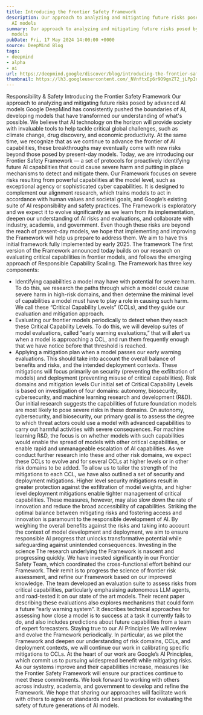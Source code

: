 ```yaml
---
title: Introducing the Frontier Safety Framework
description: Our approach to analyzing and mitigating future risks posed by advanced
  AI models
summary: Our approach to analyzing and mitigating future risks posed by advanced AI
  models
pubDate: Fri, 17 May 2024 14:00:00 +0000
source: DeepMind Blog
tags:
- deepmind
- alpha
- ai
url: https://deepmind.google/discover/blog/introducing-the-frontier-safety-framework/
thumbnail: https://lh3.googleusercontent.com/_NVnftxEp6r9O9gnZT2_jLPpIn_nGjYp9xgl8hFhg_-fX131_koFcj6znzflexf4-MdfkSTtA060-Hh7RcvVkNkY5kQ-QBulRYDCO1Li1R1jK71G=w528-h297-n-nu-rw
---
```


Responsibility & Safety
Introducing the Frontier Safety Framework
Our approach to analyzing and mitigating future risks posed by advanced AI models
Google DeepMind has consistently pushed the boundaries of AI, developing models that have transformed our understanding of what's possible. We believe that AI technology on the horizon will provide society with invaluable tools to help tackle critical global challenges, such as climate change, drug discovery, and economic productivity. At the same time, we recognize that as we continue to advance the frontier of AI capabilities, these breakthroughs may eventually come with new risks beyond those posed by present-day models.
Today, we are introducing our Frontier Safety Framework — a set of protocols for proactively identifying future AI capabilities that could cause severe harm and putting in place mechanisms to detect and mitigate them. Our Framework focuses on severe risks resulting from powerful capabilities at the model level, such as exceptional agency or sophisticated cyber capabilities. It is designed to complement our alignment research, which trains models to act in accordance with human values and societal goals, and Google’s existing suite of AI responsibility and safety practices.
The Framework is exploratory and we expect it to evolve significantly as we learn from its implementation, deepen our understanding of AI risks and evaluations, and collaborate with industry, academia, and government. Even though these risks are beyond the reach of present-day models, we hope that implementing and improving the Framework will help us prepare to address them. We aim to have this initial framework fully implemented by early 2025.
The framework
The first version of the Framework announced today builds on our research on evaluating critical capabilities in frontier models, and follows the emerging approach of Responsible Capability Scaling. The Framework has three key components:
- Identifying capabilities a model may have with potential for severe harm. To do this, we research the paths through which a model could cause severe harm in high-risk domains, and then determine the minimal level of capabilities a model must have to play a role in causing such harm. We call these “Critical Capability Levels” (CCLs), and they guide our evaluation and mitigation approach.
- Evaluating our frontier models periodically to detect when they reach these Critical Capability Levels. To do this, we will develop suites of model evaluations, called “early warning evaluations,” that will alert us when a model is approaching a CCL, and run them frequently enough that we have notice before that threshold is reached.
- Applying a mitigation plan when a model passes our early warning evaluations. This should take into account the overall balance of benefits and risks, and the intended deployment contexts. These mitigations will focus primarily on security (preventing the exfiltration of models) and deployment (preventing misuse of critical capabilities).
Risk domains and mitigation levels
Our initial set of Critical Capability Levels is based on investigation of four domains: autonomy, biosecurity, cybersecurity, and machine learning research and development (R&D). Our initial research suggests the capabilities of future foundation models are most likely to pose severe risks in these domains.
On autonomy, cybersecurity, and biosecurity, our primary goal is to assess the degree to which threat actors could use a model with advanced capabilities to carry out harmful activities with severe consequences. For machine learning R&D, the focus is on whether models with such capabilities would enable the spread of models with other critical capabilities, or enable rapid and unmanageable escalation of AI capabilities. As we conduct further research into these and other risk domains, we expect these CCLs to evolve and for several CCLs at higher levels or in other risk domains to be added.
To allow us to tailor the strength of the mitigations to each CCL, we have also outlined a set of security and deployment mitigations. Higher level security mitigations result in greater protection against the exfiltration of model weights, and higher level deployment mitigations enable tighter management of critical capabilities. These measures, however, may also slow down the rate of innovation and reduce the broad accessibility of capabilities. Striking the optimal balance between mitigating risks and fostering access and innovation is paramount to the responsible development of AI. By weighing the overall benefits against the risks and taking into account the context of model development and deployment, we aim to ensure responsible AI progress that unlocks transformative potential while safeguarding against unintended consequences.
Investing in the science
The research underlying the Framework is nascent and progressing quickly. We have invested significantly in our Frontier Safety Team, which coordinated the cross-functional effort behind our Framework. Their remit is to progress the science of frontier risk assessment, and refine our Framework based on our improved knowledge.
The team developed an evaluation suite to assess risks from critical capabilities, particularly emphasising autonomous LLM agents, and road-tested it on our state of the art models. Their recent paper describing these evaluations also explores mechanisms that could form a future “early warning system”. It describes technical approaches for assessing how close a model is to success at a task it currently fails to do, and also includes predictions about future capabilities from a team of expert forecasters.
Staying true to our AI Principles
We will review and evolve the Framework periodically. In particular, as we pilot the Framework and deepen our understanding of risk domains, CCLs, and deployment contexts, we will continue our work in calibrating specific mitigations to CCLs.
At the heart of our work are Google’s AI Principles, which commit us to pursuing widespread benefit while mitigating risks. As our systems improve and their capabilities increase, measures like the Frontier Safety Framework will ensure our practices continue to meet these commitments.
We look forward to working with others across industry, academia, and government to develop and refine the Framework. We hope that sharing our approaches will facilitate work with others to agree on standards and best practices for evaluating the safety of future generations of AI models.